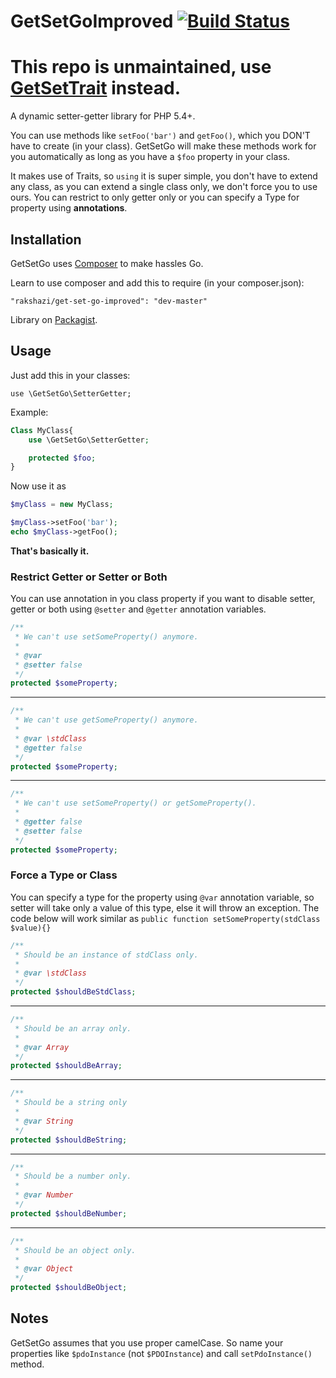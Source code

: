 # GetSetGoImproved [![Build Status](https://travis-ci.org/usmanhalalit/GetSetGo.png?branch=master)](https://travis-ci.org/usmanhalalit/GetSetGo)

# This repo is unmaintained, use [GetSetTrait](https://github.com/rakshazi/getSetTrait) instead.

A dynamic setter-getter library for PHP 5.4+.

You can use methods like `setFoo('bar')` and `getFoo()`, which you DON'T have to create (in your class). GetSetGo will make these methods work for you automatically as long as you have a `$foo` property in your class. 

It makes use of Traits, so `using` it is super simple, you don't have to extend any class, as you can extend a single class only, we don't force you to use ours.
You can restrict to only getter only or you can specify a Type for property using **annotations**.

## Installation

GetSetGo uses [Composer](http://getcomposer.org/) to make hassles Go.

Learn to use composer and add this to require (in your composer.json):

    "rakshazi/get-set-go-improved": "dev-master"

Library on [Packagist](https://packagist.org/packages/rakshazi/get-set-go-improved).

## Usage

Just add this in your classes:

    use \GetSetGo\SetterGetter;

Example:
```PHP
Class MyClass{
    use \GetSetGo\SetterGetter;

    protected $foo;
}
```
Now use it as
```PHP
$myClass = new MyClass;

$myClass->setFoo('bar');
echo $myClass->getFoo();
```


**That's basically it.**

### Restrict Getter or Setter or Both

You can use annotation in you class property if you want to disable setter, getter or both using `@setter` and `@getter` annotation variables.
```PHP
/**
 * We can't use setSomeProperty() anymore.
 *
 * @var
 * @setter false
 */
protected $someProperty;
```
___
```PHP
/**
 * We can't use getSomeProperty() anymore.
 *
 * @var \stdClass
 * @getter false
 */
protected $someProperty;
```
___

```PHP
/**
 * We can't use setSomeProperty() or getSomeProperty().
 *
 * @getter false
 * @setter false
 */
protected $someProperty;
```

### Force a Type or Class
You can specify a type for the property using `@var` annotation variable, so setter will take only a value of this type, else it will throw an exception. The code below will work similar as <code>public function setSomeProperty(stdClass $value){}</code>

```PHP
/**
 * Should be an instance of stdClass only.
 *
 * @var \stdClass
 */
protected $shouldBeStdClass;
```
___
```PHP
/**
 * Should be an array only.
 *
 * @var Array
 */
protected $shouldBeArray;
```
___
```PHP
/**
 * Should be a string only
 *
 * @var String
 */
protected $shouldBeString;
```
___
```PHP
/**
 * Should be a number only.
 *
 * @var Number
 */
protected $shouldBeNumber;
```
___
```PHP
/**
 * Should be an object only.
 *
 * @var Object
 */
protected $shouldBeObject;
```

## Notes

GetSetGo assumes that you use proper camelCase. So name your properties like `$pdoInstance` (not `$PDOInstance`) and call `setPdoInstance()` method.

